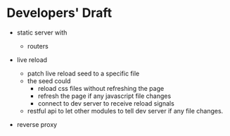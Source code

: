 # Developers' Draft

- static server with
  - routers

- live reload
  - patch live reload seed to a specific file
  - the seed could
    - reload css files without refreshing the page
    - refresh the page if any javascript file changes
    - connect to dev server to receive reload signals
  - restful api to let other modules to tell dev server if any file changes.

- reverse proxy
